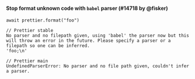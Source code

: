 #### Stop format unknown code with `babel` parser (#14718 by @fisker)

```console
await prettier.format("foo")

// Prettier stable
No parser and no filepath given, using 'babel' the parser now but this will throw an error in the future. Please specify a parser or a filepath so one can be inferred.
'foo;\n'

// Prettier main
UndefinedParserError: No parser and no file path given, couldn't infer a parser.
```
